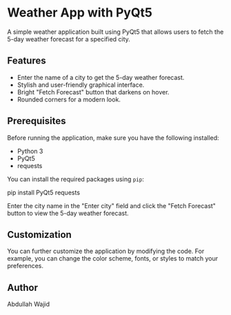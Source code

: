 # Weather App with PyQt5

A simple weather application built using PyQt5 that allows users to fetch the 5-day weather forecast for a specified city.

## Features

- Enter the name of a city to get the 5-day weather forecast.
- Stylish and user-friendly graphical interface.
- Bright "Fetch Forecast" button that darkens on hover.
- Rounded corners for a modern look.

## Prerequisites

Before running the application, make sure you have the following installed:

- Python 3
- PyQt5
- requests

You can install the required packages using `pip`:

pip install PyQt5 requests


Enter the city name in the "Enter city" field and click the "Fetch Forecast" button to view the 5-day weather forecast.

## Customization
You can further customize the application by modifying the code. For example, you can change the color scheme, fonts, or styles to match your preferences.

## Author
Abdullah Wajid
